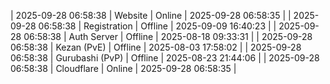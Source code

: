 | 2025-09-28 06:58:38 | Website | Online | 2025-09-28 06:58:35 |
| 2025-09-28 06:58:38 | Registration | Offline | 2025-09-09 16:40:23 |
| 2025-09-28 06:58:38 | Auth Server | Offline | 2025-08-18 09:33:31 |
| 2025-09-28 06:58:38 | Kezan (PvE) | Offline | 2025-08-03 17:58:02 |
| 2025-09-28 06:58:38 | Gurubashi (PvP) | Offline | 2025-08-23 21:44:06 |
| 2025-09-28 06:58:38 | Cloudflare | Online | 2025-09-28 06:58:35 |
